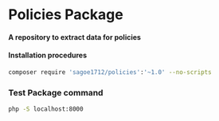 # Policies Package

#### A repository to extract data for policies

#### Installation procedures
```bash
composer require 'sagoe1712/policies':'~1.0' --no-scripts
```

### Test Package command
```bash
php -S localhost:8000
```
